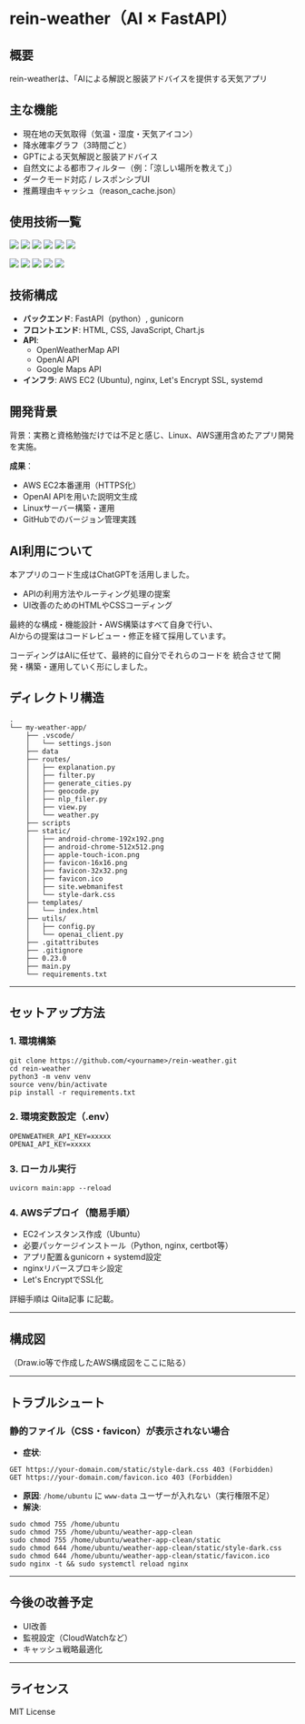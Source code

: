 # rein-weather（AI × FastAPI）

## 概要
rein-weatherは、「AIによる解説と服装アドバイスを提供する天気アプリ

## 主な機能
- 現在地の天気取得（気温・湿度・天気アイコン）
- 降水確率グラフ（3時間ごと）
- GPTによる天気解説と服装アドバイス
- 自然文による都市フィルター（例：「涼しい場所を教えて」）
- ダークモード対応 / レスポンシブUI
- 推薦理由キャッシュ（reason_cache.json）

## 使用技術一覧

<img src="https://img.shields.io/badge/-JavaScript-F7DF1E.svg?logo=javascript&logoColor=black&style=for-the-badge"> <img src="https://img.shields.io/badge/-Css-purple.svg?logo=css&style=for-the-badge"> <img src="https://img.shields.io/badge/-Html5-E34F26.svg?logo=html5&logoColor=white&style=for-the-badge">
<img src="https://img.shields.io/badge/-FastAPI-000000.svg?logo=fastapi&style=for-the-badge">
<img src="https://img.shields.io/badge/-Python-F2C63C.svg?logo=python&style=for-the-badge">
<img src="https://img.shields.io/badge/-gunicorn-000000.svg?logo=gunicorn&style=for-the-badge">

<img src="https://img.shields.io/badge/-Nginx-269539.svg?logo=nginx&style=for-the-badge"> <img src="https://img.shields.io/badge/-Amazon%20aws-232F3E.svg?logo=amazon-aws&style=for-the-badge"> <img src="https://img.shields.io/badge/-Ubuntu-E95420.svg?logo=ubuntu&logoColor=white&style=for-the-badge"> <img src="https://img.shields.io/badge/-Amazon%20EC2-232F3E.svg?logo=amazon-EC2&style=for-the-badge"> <img src="https://img.shields.io/badge/-Linux-FCC624.svg?logo=Linux&logoColor=black&style=for-the-badge">

## 技術構成

- **バックエンド**: FastAPI（python）, gunicorn
- **フロントエンド**: HTML, CSS, JavaScript, Chart.js
- **API**:
    - OpenWeatherMap API
    - OpenAI API
    - Google Maps API
- **インフラ**: AWS EC2 (Ubuntu), nginx, Let's Encrypt SSL, systemd

## 開発背景
背景：実務と資格勉強だけでは不足と感じ、Linux、AWS運用含めたアプリ開発を実施。

**成果**：
- AWS EC2本番運用（HTTPS化）
- OpenAI APIを用いた説明文生成
- Linuxサーバー構築・運用
- GitHubでのバージョン管理実践

## AI利用について
本アプリのコード生成はChatGPTを活用しました。

- APIの利用方法やルーティング処理の提案
- UI改善のためのHTMLやCSSコーディング

最終的な構成・機能設計・AWS構築はすべて自身で行い、  
AIからの提案はコードレビュー・修正を経て採用しています。

コーディングはAIに任せて、最終的に自分でそれらのコードを
統合させて開発・構築・運用していく形にしました。

## ディレクトリ構造

```
.
└── my-weather-app/
    ├── .vscode/
    │   └── settings.json
    ├── data
    ├── routes/
    │   ├── explanation.py
    │   ├── filter.py
    │   ├── generate_cities.py
    │   ├── geocode.py
    │   ├── nlp_filer.py
    │   ├── view.py
    │   └── weather.py
    ├── scripts
    ├── static/
    │   ├── android-chrome-192x192.png
    │   ├── android-chrome-512x512.png
    │   ├── apple-touch-icon.png
    │   ├── favicon-16x16.png
    │   ├── favicon-32x32.png
    │   ├── favicon.ico
    │   ├── site.webmanifest
    │   └── style-dark.css
    ├── templates/
    │   └── index.html
    ├── utils/
    │   ├── config.py
    │   └── openai_client.py
    ├── .gitattributes
    ├── .gitignore
    ├── 0.23.0
    ├── main.py
    └── requirements.txt
```

---

## セットアップ方法

### 1. 環境構築

```
git clone https://github.com/<yourname>/rein-weather.git
cd rein-weather
python3 -m venv venv
source venv/bin/activate
pip install -r requirements.txt
```

### 2. 環境変数設定（.env）

```
OPENWEATHER_API_KEY=xxxxx
OPENAI_API_KEY=xxxxx
```

### 3. ローカル実行

```
uvicorn main:app --reload
```

### 4. AWSデプロイ（簡易手順）

- EC2インスタンス作成（Ubuntu）
- 必要パッケージインストール（Python, nginx, certbot等）
- アプリ配置＆gunicorn + systemd設定
- nginxリバースプロキシ設定
- Let's EncryptでSSL化

詳細手順は Qiita記事 に記載。

---

## 構成図

（Draw.io等で作成したAWS構成図をここに貼る）

---

## トラブルシュート

### 静的ファイル（CSS・favicon）が表示されない場合

- **症状**:

```
GET https://your-domain.com/static/style-dark.css 403 (Forbidden)
GET https://your-domain.com/favicon.ico 403 (Forbidden)
```

- **原因**: `/home/ubuntu` に `www-data` ユーザーが入れない（実行権限不足）
- **解決**:

```
sudo chmod 755 /home/ubuntu
sudo chmod 755 /home/ubuntu/weather-app-clean
sudo chmod 755 /home/ubuntu/weather-app-clean/static
sudo chmod 644 /home/ubuntu/weather-app-clean/static/style-dark.css
sudo chmod 644 /home/ubuntu/weather-app-clean/static/favicon.ico
sudo nginx -t && sudo systemctl reload nginx
```

---

## 今後の改善予定

- UI改善
- 監視設定（CloudWatchなど）
- キャッシュ戦略最適化

---

## ライセンス

MIT License

